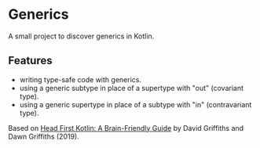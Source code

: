# Generics

A small project to discover generics in Kotlin.

## Features

- writing type-safe code with generics.
- using a generic subtype in place of a supertype with "out" (covariant type).
- using a generic supertype in place of a subtype with "in" (contravariant type).

Based on [Head First Kotlin: A Brain-Friendly Guide](https://www.amazon.com/Head-First-Kotlin-Brain-Friendly-Guide/dp/1491996692) by David Griffiths and Dawn Griffiths (2019).

